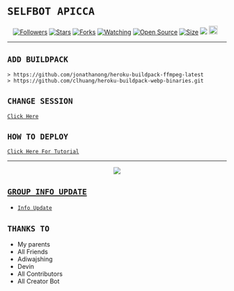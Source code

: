 # ```SELFBOT APICCA```
<p align="center">
<a href="https://github.com/xcz404/followers"><img title="Followers" src="https://img.shields.io/github/followers/xcz404?color=red&style=flat-square"></a>
<a href="https://github.com/xcz404/SELFBOT-APICCA/stargazers/"><img title="Stars" src="https://img.shields.io/github/stars/xcz404/SELFBOT-APICCA?color=blue&style=flat-square"></a>
<a href="https://github.com/xcz404/SELFBOT-APICCA/network/members"><img title="Forks" src="https://img.shields.io/github/forks/xcz404/SELFBOT-APICCA?color=red&style=flat-square"></a>
<a href="https://github.com/xcz404/SELFBOT-APICCA/watchers"><img title="Watching" src="https://img.shields.io/github/watchers/xcz404/SELFBOT-APICCA?label=Watchers&color=blue&style=flat-square"></a>
<a href="https://github.com/xcz404/SELFBOT-APICCA"><img title="Open Source" src="https://badges.frapsoft.com/os/v2/open-source.svg?v=103"></a>
<a href="https://github.com/xcz404/SELFBOT-APICCA/"><img title="Size" src="https://img.shields.io/github/repo-size/xcz404/SELFBOT-APICCA?style=flat-square&color=green"></a>
<a href="https://hits.seeyoufarm.com"><img src="https://hits.seeyoufarm.com/api/count/incr/badge.svg?url=https%3A%2F%2Fgithub.com%2Fxcz404%2FSELFBOT-APICCA&count_bg=%2379C83D&title_bg=%23555555&icon=probot.svg&icon_color=%2300FF6D&title=hits&edge_flat=false"/></a>
<a href="https://github.com/xcz404/SELFBOT-APICCA/graphs/commit-activity"><img height="20" src="https://img.shields.io/badge/Maintained%3F-yes-green.svg"></a>&nbsp;&nbsp;
</p>
<p align='center'>
    </p>

-------

## `ADD BUILDPACK`

```
> https://github.com/jonathanong/heroku-buildpack-ffmpeg-latest
> https://github.com/clhuang/heroku-buildpack-webp-binaries.git
```

## `CHANGE SESSION`

[`Click Here`](https://github.com/xcz404/SELFBOT-APICCA/blob/master/rafa.json#L1)

## ```HOW TO DEPLOY```

[`Click Here For Tutorial`](https://youtu.be/5HgB__wARjM)<br>

----------

<p align="center">
  <a href="https://youtu.be/_CP2_1Yqauo"><img src="https://telegra.ph/file/600c3be2f5431fa0cf854.jpg" />
</p>

## ```GROUP INFO UPDATE```

- [`Info Update`](https://chat.whatsapp.com/JxVJ1eNnklBBAfWMssWpqW)

## `THANKS TO`

- My parents
- All Friends
- Adiwajshing
- Devin
- All Contributors
- All Creator Bot
